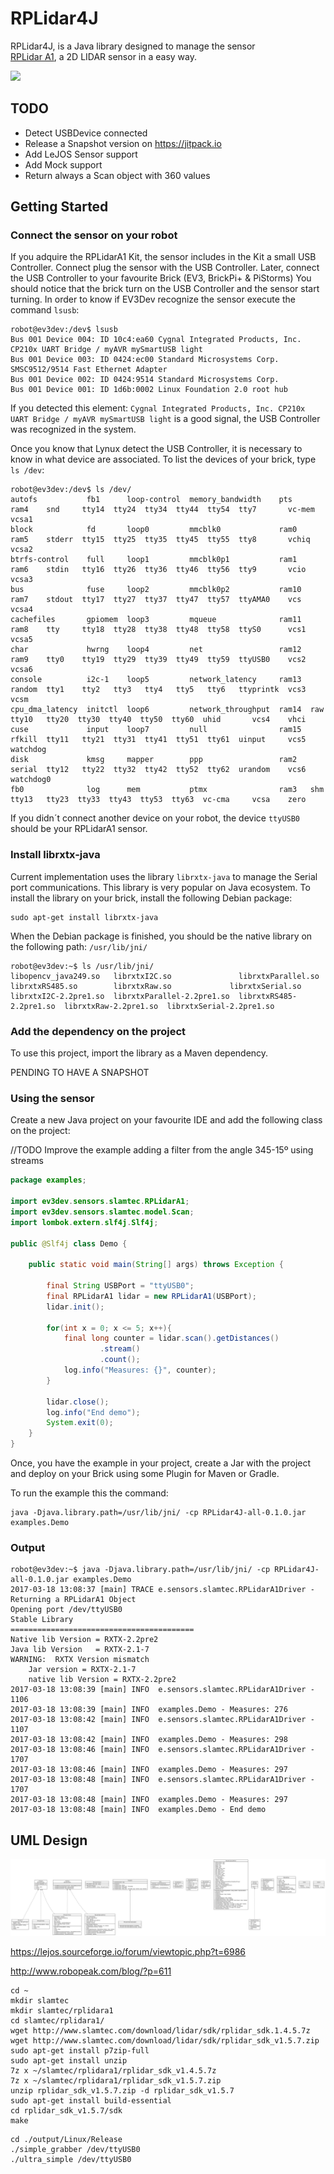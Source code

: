 # RPLidar4J

RPLidar4J, is a Java library designed to manage the sensor  
 [RPLidar A1](http://www.slamtec.com/en/Lidar), a 2D LIDAR sensor in a easy way.

![](./docs/images/all_RPLidarA1.jpg)

## TODO

- Detect USBDevice connected
- Release a Snapshot version on https://jitpack.io
- Add LeJOS Sensor support
- Add Mock support
- Return always a Scan object with 360 values

## Getting Started

### Connect the sensor on your robot

If you adquire the RPLidarA1 Kit, the sensor includes in the Kit a small
USB Controller. Connect plug the sensor with the USB Controller. 
Later, connect the USB Controller to your favourite Brick (EV3, BrickPi+ & PiStorms)
You should notice that the brick turn on the USB Controller and 
the sensor start turning. In order to know if EV3Dev recognize 
the sensor execute the command `lsusb`:

```
robot@ev3dev:/dev$ lsusb
Bus 001 Device 004: ID 10c4:ea60 Cygnal Integrated Products, Inc. CP210x UART Bridge / myAVR mySmartUSB light
Bus 001 Device 003: ID 0424:ec00 Standard Microsystems Corp. SMSC9512/9514 Fast Ethernet Adapter
Bus 001 Device 002: ID 0424:9514 Standard Microsystems Corp. 
Bus 001 Device 001: ID 1d6b:0002 Linux Foundation 2.0 root hub
```

If you detected this element: `Cygnal Integrated Products, Inc. CP210x UART Bridge / myAVR mySmartUSB light`
is a good signal, the USB Controller was recognized in the system.

Once you know that Lynux detect the USB Controller, it is necessary to
know in what device are associated. To list the devices of your brick,
type `ls /dev`:

```
robot@ev3dev:/dev$ ls /dev/
autofs           fb1      loop-control  memory_bandwidth    pts    ram4    snd     tty14  tty24  tty34  tty44  tty54  tty7       vc-mem  vcsa1
block            fd       loop0         mmcblk0             ram0   ram5    stderr  tty15  tty25  tty35  tty45  tty55  tty8       vchiq   vcsa2
btrfs-control    full     loop1         mmcblk0p1           ram1   ram6    stdin   tty16  tty26  tty36  tty46  tty56  tty9       vcio    vcsa3
bus              fuse     loop2         mmcblk0p2           ram10  ram7    stdout  tty17  tty27  tty37  tty47  tty57  ttyAMA0    vcs     vcsa4
cachefiles       gpiomem  loop3         mqueue              ram11  ram8    tty     tty18  tty28  tty38  tty48  tty58  ttyS0      vcs1    vcsa5
char             hwrng    loop4         net                 ram12  ram9    tty0    tty19  tty29  tty39  tty49  tty59  ttyUSB0    vcs2    vcsa6
console          i2c-1    loop5         network_latency     ram13  random  tty1    tty2   tty3   tty4   tty5   tty6   ttyprintk  vcs3    vcsm
cpu_dma_latency  initctl  loop6         network_throughput  ram14  raw     tty10   tty20  tty30  tty40  tty50  tty60  uhid       vcs4    vhci
cuse             input    loop7         null                ram15  rfkill  tty11   tty21  tty31  tty41  tty51  tty61  uinput     vcs5    watchdog
disk             kmsg     mapper        ppp                 ram2   serial  tty12   tty22  tty32  tty42  tty52  tty62  urandom    vcs6    watchdog0
fb0              log      mem           ptmx                ram3   shm     tty13   tty23  tty33  tty43  tty53  tty63  vc-cma     vcsa    zero
```

If you didn´t connect another device on your robot, the device 
`ttyUSB0` should be your RPLidarA1 sensor. 

### Install librxtx-java

Current implementation uses the library `librxtx-java` to manage 
the Serial port communications. This library is very popular on Java 
ecosystem. To install the library on your brick, install the following 
Debian package:

```
sudo apt-get install librxtx-java
```

When the Debian package is finished, you should be the native library on
the following path: `/usr/lib/jni/`

```
robot@ev3dev:~$ ls /usr/lib/jni/
libopencv_java249.so   librxtxI2C.so               librxtxParallel.so       librxtxRS485.so        librxtxRaw.so             librxtxSerial.so
librxtxI2C-2.2pre1.so  librxtxParallel-2.2pre1.so  librxtxRS485-2.2pre1.so  librxtxRaw-2.2pre1.so  librxtxSerial-2.2pre1.so
```

### Add the dependency on the project

To use this project, import the library as a Maven dependency.

PENDING TO HAVE A SNAPSHOT

### Using the sensor

Create a new Java project on your favourite IDE and add the following 
class on the project:

//TODO Improve the example adding a filter from the angle 345-15º using streams

``` java
package examples;

import ev3dev.sensors.slamtec.RPLidarA1;
import ev3dev.sensors.slamtec.model.Scan;
import lombok.extern.slf4j.Slf4j;

public @Slf4j class Demo {

    public static void main(String[] args) throws Exception {

        final String USBPort = "ttyUSB0";
        final RPLidarA1 lidar = new RPLidarA1(USBPort);
        lidar.init();

        for(int x = 0; x <= 5; x++){
            final long counter = lidar.scan().getDistances()
                    .stream()
                    .count();
            log.info("Measures: {}", counter);
        }

        lidar.close();
        log.info("End demo");
        System.exit(0);
    }
}

```

Once, you have the example in your project, create a Jar with the project
and deploy on your Brick using some Plugin for Maven or Gradle.

To run the example this the command:

```
java -Djava.library.path=/usr/lib/jni/ -cp RPLidar4J-all-0.1.0.jar examples.Demo
```

### Output

```
robot@ev3dev:~$ java -Djava.library.path=/usr/lib/jni/ -cp RPLidar4J-all-0.1.0.jar examples.Demo
2017-03-18 13:08:37 [main] TRACE e.sensors.slamtec.RPLidarA1Driver - Returning a RPLidarA1 Object
Opening port /dev/ttyUSB0
Stable Library
=========================================
Native lib Version = RXTX-2.2pre2
Java lib Version   = RXTX-2.1-7
WARNING:  RXTX Version mismatch
	Jar version = RXTX-2.1-7
	native lib Version = RXTX-2.2pre2
2017-03-18 13:08:39 [main] INFO  e.sensors.slamtec.RPLidarA1Driver - 1106
2017-03-18 13:08:39 [main] INFO  examples.Demo - Measures: 276
2017-03-18 13:08:42 [main] INFO  e.sensors.slamtec.RPLidarA1Driver - 1107
2017-03-18 13:08:42 [main] INFO  examples.Demo - Measures: 298
2017-03-18 13:08:46 [main] INFO  e.sensors.slamtec.RPLidarA1Driver - 1707
2017-03-18 13:08:46 [main] INFO  examples.Demo - Measures: 297
2017-03-18 13:08:48 [main] INFO  e.sensors.slamtec.RPLidarA1Driver - 1707
2017-03-18 13:08:48 [main] INFO  examples.Demo - Measures: 297
2017-03-18 13:08:48 [main] INFO  examples.Demo - End demo
```

## UML Design

![](./docs/uml/graph.png)

https://lejos.sourceforge.io/forum/viewtopic.php?t=6986

http://www.robopeak.com/blog/?p=611

```
cd ~
mkdir slamtec          
mkdir slamtec/rplidara1
cd slamtec/rplidara1/
wget http://www.slamtec.com/download/lidar/sdk/rplidar_sdk.1.4.5.7z
wget http://www.slamtec.com/download/lidar/sdk/rplidar_sdk_v1.5.7.zip
sudo apt-get install p7zip-full
sudo apt-get install unzip
7z x ~/slamtec/rplidara1/rplidar_sdk_v1.4.5.7z
7z x ~/slamtec/rplidara1/rplidar_sdk_v1.5.7.zip
unzip rplidar_sdk_v1.5.7.zip -d rplidar_sdk_v1.5.7
sudo apt-get install build-essential
cd rplidar_sdk_v1.5.7/sdk
make
```

```
cd ./output/Linux/Release
./simple_grabber /dev/ttyUSB0
./ultra_simple /dev/ttyUSB0
```
